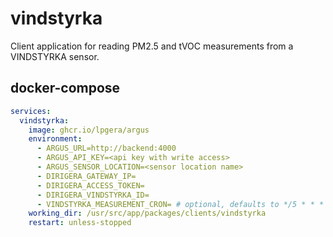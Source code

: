 # vindstyrka

Client application for reading PM2.5 and tVOC measurements from a VINDSTYRKA sensor.

## docker-compose

```yaml
services:
  vindstyrka:
    image: ghcr.io/lpgera/argus
    environment:
      - ARGUS_URL=http://backend:4000
      - ARGUS_API_KEY=<api key with write access>
      - ARGUS_SENSOR_LOCATION=<sensor location name>
      - DIRIGERA_GATEWAY_IP=
      - DIRIGERA_ACCESS_TOKEN=
      - DIRIGERA_VINDSTYRKA_ID=
      - VINDSTYRKA_MEASUREMENT_CRON= # optional, defaults to */5 * * * *
    working_dir: /usr/src/app/packages/clients/vindstyrka
    restart: unless-stopped
```
